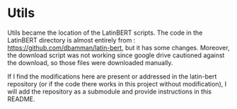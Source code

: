 # Utils

Utils became the location of the LatinBERT scripts. The code in the LatinBERT directory is almost entirely from : https://github.com/dbamman/latin-bert, but it has some changes. Moreover, the download script was not working since google drive cautioned against the download, so those files were downloaded manually.

If I find the modifications here are present or addressed in the latin-bert repository (or if the code there works in this project without modification), I will add the repository as a submodule and provide instructions in this README.